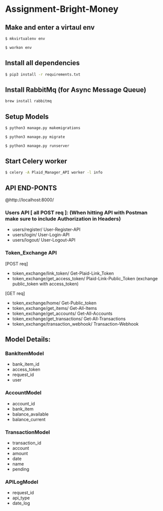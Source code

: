 # Assignment-Bright-Money

## Make and enter a virtaul env  

```sh
$ mkvirtualenv env
```
```sh
$ workon env
```  

## Install all dependencies

```sh
$ pip3 install -r requirements.txt
```

## Install RabbitMq (for Async Message Queue)

```sh
brew install rabbitmq
```

## Setup Models  

```sh
$ python3 manage.py makemigrations
```
```sh
$ python3 manage.py migrate 
```
```sh
$ python3 manage.py runserver
```
  
## Start Celery worker  

```sh
$ celery -A Plaid_Manager_API worker -l info
```
  
## API END-PONTS  
  
@http://localhost:8000/  
  
### Users API [ all POST req ]: (When hitting API with Postman make sure to include Authorization in Headers)  
  
-  users/register/  User-Register-API  
-  users/login/  User-Login-API  
-  users/logout/    User-Logout-API  
  
### Token_Exchange API  
  
[POST req]  

-  token_exchange/link_token/  Get-Plaid-Link_Token 
-  token_exchange/get_access_token/  Plaid-Link-Public_Token (exchange public_token with access_token)  
  
[GET req]  
  
-  token_exchange/home/    Get-Public_token 
-  token_exchange/get_items/	  Get-All-Items  
-  token_exchange/get_accounts/  Get-All-Accounts 
-  token_exchange/get_transactions/   Get-All-Transactions  
-  token_exchange/transaction_webhook/   Transaction-Webhook  


## Model Details:

### BankItemModel
  
-	bank_item_id
-	access_token
-	request_id
-	user  
  
### AccountModel
  
-	account_id
-	bank_item
-	balance_available
-	balance_current

### TransactionModel
  
-	transaction_id
-	account
-	amount
-	date
-	name
-	pending
  
### APILogModel

-	request_id
-	api_type
-	date_log
